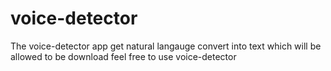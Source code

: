 # voice-detector

<p>
  The voice-detector app get natural langauge convert into text which will be allowed to be download
  feel free to use voice-detector 
</p>  
